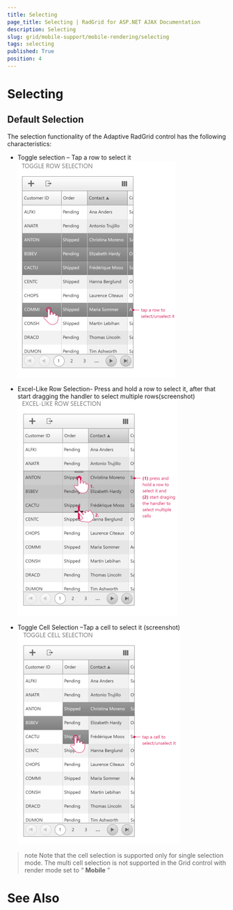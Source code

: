 ```yaml
---
title: Selecting
page_title: Selecting | RadGrid for ASP.NET AJAX Documentation
description: Selecting
slug: grid/mobile-support/mobile-rendering/selecting
tags: selecting
published: True
position: 4
---
```


# Selecting





## Default Selection

The selection functionality of the Adaptive RadGrid control has the following characteristics:

* Toggle selection – Tap a row to select it![adaptive grid Selecting 1](images/adaptive_grid_Selecting1.png)

* Excel-Like Row Selection- Press and hold a row to select it, after that start dragging the handler to select multiple rows(screenshot)![adaptive grid Selecting 3](images/adaptive_grid_Selecting3.png)

* Toggle Cell Selection –Tap a cell to select it (screenshot)![adaptive grid Selecting 2](images/adaptive_grid_Selecting2.png)

>note Note that the cell selection is supported only for single selection mode. The multi cell selection is not supported in the Grid control with render mode set to “ **Mobile** ”
>


# See Also
